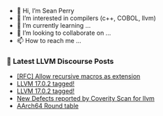 - 👋 Hi, I’m Sean Perry
- 👀 I’m interested in compilers (c++, COBOL, llvm)
- 🌱 I’m currently learning ...
- 💞️ I’m looking to collaborate on ...
- 📫 How to reach me ...

<!---
s66perry/s66perry is a ✨ special ✨ repository because its `README.md` (this file) appears on your GitHub profile.
You can click the Preview link to take a look at your changes.
--->
### 📕 Latest LLVM Discourse Posts

<!-- DISCOURSE-LLVM:START -->
- [[RFC] Allow recursive macros as extension](https://discourse.llvm.org/t/rfc-allow-recursive-macros-as-extension/73401?page=2#post_23)
- [LLVM 17.0.2 tagged!](https://discourse.llvm.org/t/llvm-17-0-2-tagged/73839#post_8)
- [LLVM 17.0.2 tagged!](https://discourse.llvm.org/t/llvm-17-0-2-tagged/73839#post_7)
- [New Defects reported by Coverity Scan for llvm](https://discourse.llvm.org/t/new-defects-reported-by-coverity-scan-for-llvm/74043#post_1)
- [AArch64 Round table](https://discourse.llvm.org/t/aarch64-round-table/73716#post_12)
<!-- DISCOURSE-LLVM:END -->
